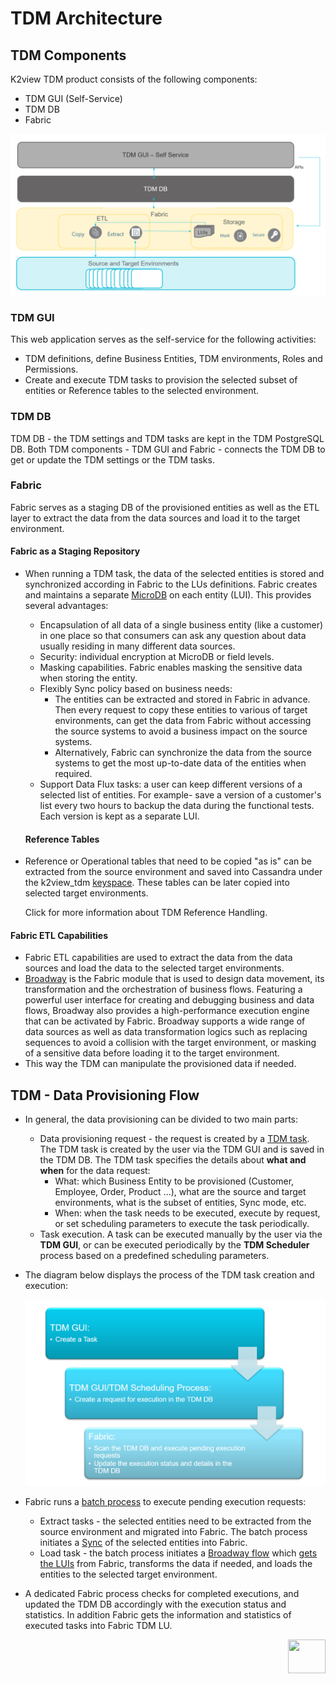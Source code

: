 # TDM Architecture

## TDM Components

K2view TDM product consists of the following components:

- TDM GUI (Self-Service)
- TDM DB
- Fabric

![tdm_architecture](images/tdm_architecture.png)

### TDM GUI
This web application serves as the self-service for the following activities:
- TDM definitions, define Business Entities, TDM environments,  Roles and Permissions. 
- Create and execute TDM tasks to provision the selected subset of entities or Reference tables to the selected environment. 

### TDM DB

TDM DB - the TDM settings and TDM tasks are kept in the TDM PostgreSQL DB. Both TDM components - TDM GUI and Fabric - connects the TDM DB to get or update the TDM settings or the TDM tasks.

### Fabric

Fabric serves as a staging DB of the provisioned entities as well as the ETL layer to extract the data from the data sources and load it to the target environment.

#### Fabric as a Staging Repository

- When running a TDM task, the data of the selected entities is stored and synchronized according in Fabric to the LUs definitions. Fabric creates and maintains a separate [MicroDB](/articles/01_fabric_overview/02_fabric_glossary.md#mdb--microdb) on each entity (LUI). This provides several advantages:

  - Encapsulation of all data of a single business entity (like a customer) in one place so that consumers can ask any question about data usually residing in many different data sources.
  - Security: individual encryption at MicroDB or field levels.
  - Masking capabilities. Fabric enables masking the sensitive data when storing the entity.
  - Flexibly Sync policy based on business needs:
    - The entities can be extracted and stored in Fabric in advance. Then every request to copy these entities to various of target environments, can get the data from Fabric without accessing the source systems to avoid a business impact on the source systems.
    - Alternatively, Fabric can synchronize the data from the source systems to get the most up-to-date data of the entities when required.
  - Support Data Flux tasks: a user can keep different versions of a selected list of entities. For example- save a version of a customer's list every two hours to backup the data during the functional tests. Each version is kept as a separate LUI.

  #### Reference Tables

- Reference or Operational tables that need to be copied "as is" can be extracted from the source environment and saved into Cassandra under the k2view_tdm [keyspace](/articles/02_fabric_architecture/06_cassandra_keyspaces_for_fabric.md). These tables can be later copied into selected target environments.

  Click for more information about TDM Reference Handling.

#### Fabric ETL Capabilities

- Fabric ETL capabilities are used to extract the data from the data sources and load the data to the selected target environments. 
- [Broadway](/articles/19_Broadway/01_broadway_overview.md) is the Fabric module that is used to design data movement, its transformation and the orchestration of business flows. Featuring a powerful user interface for creating and debugging business and data flows, Broadway also provides a high-performance execution engine that can be activated by Fabric. Broadway supports a wide range of data sources as well as data transformation logics such as replacing sequences to avoid a collision with the target environment, or masking of a sensitive data before loading it to the target environment.
- This way the TDM can manipulate the provisioned data if needed.

## TDM  - Data Provisioning Flow

- In general, the data provisioning can be divided to two main parts:

  - Data provisioning request - the request is created by a [TDM task](/articles/101_test_data_management/02_tdm_glossary.md#task). The TDM task is created by the user via the TDM GUI and is saved in the TDM DB. The TDM task specifies the details about **what and when** for the data request: 
    - What: which Business Entity to be provisioned (Customer, Employee, Order, Product ...),  what are the source and target environments, what is the subset of entities, Sync mode, etc.
    - When: when the task needs to be executed, execute by request, or set scheduling parameters to execute the task periodically.     
  - Task execution. A task can be executed manually by the user via the **TDM GUI**, or can be executed periodically by the **TDM Scheduler** process based on a predefined scheduling parameters. 

- The diagram below displays the process of the TDM task creation and execution:

  ![tdm execution](images/tdm_execution_flow.png)

  

- Fabric runs a [batch process](/articles/20_jobs_and_batch_services/11_batch_process_overview.md) to execute pending execution requests: 

  - Extract tasks - the selected entities need to be extracted from the source environment and migrated into Fabric. The batch process initiates a [Sync](/articles/14_sync_LU_instance/01_sync_LUI_overview.md) of the selected entities into Fabric. 
  - Load task - the batch process initiates a [Broadway flow](/articles/19_Broadway/02a_broadway_flow_overview.md) which [gets the LUIs](/articles/02_fabric_architecture/04_fabric_commands.md#get-lui-commands) from Fabric, transforms the data if needed, and loads the entities to the selected target environment.

- A dedicated Fabric process checks for completed executions, and updated the TDM DB accordingly with the execution status and statistics. In addition Fabric gets the information and statistics of executed tasks into Fabric TDM LU.

  [<img align="right" width="60" height="54" src="/articles/images/Next.png">](02_tdm_database.md)
